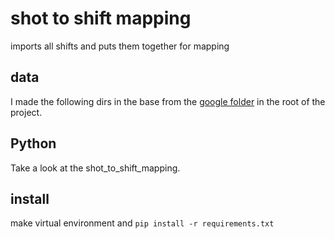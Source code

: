 # shot to shift mapping

imports all shifts and puts them together for mapping

## data
I made the following dirs in the base from the [google folder](https://drive.google.com/drive/folders/1hpB9x9Pjlp3rQ6dhihEff1CPZxI6Slyc) in the root of the project.

## Python

Take a look at the shot_to_shift_mapping.

## install

make virtual environment and `pip install -r requirements.txt`
